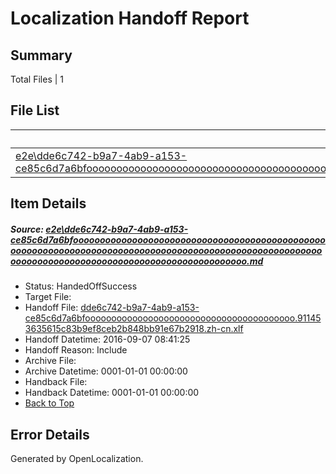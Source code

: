 # <a name='report-top'></a> Localization Handoff Report

## Summary
 Total Files | 1

## File List
 Source File | Status | Details 
 ----------- | ------ | ------- 
 [e2e\dde6c742-b9a7-4ab9-a153-ce85c6d7a6bfooooooooooooooooooooooooooooooooooooooooooooooooooooooooooooooooooooooooooooooooooooooooooooooooooooooooooooooooooooooooooooooooooooooooooooooooooooo.md](https://github.com/OpenLocalizationTestOrg/ol-test0/blob/d14d3d474641c035090c891726cfda94f114271d/e2e/dde6c742-b9a7-4ab9-a153-ce85c6d7a6bfooooooooooooooooooooooooooooooooooooooooooooooooooooooooooooooooooooooooooooooooooooooooooooooooooooooooooooooooooooooooooooooooooooooooooooooooooooo.md) | HandedOffSuccess | [Details](#b0b3671566603562a040793931c224075ff182352)

## Item Details
##### <a name='b0b3671566603562a040793931c224075ff182352'></a> Source: [e2e\dde6c742-b9a7-4ab9-a153-ce85c6d7a6bfooooooooooooooooooooooooooooooooooooooooooooooooooooooooooooooooooooooooooooooooooooooooooooooooooooooooooooooooooooooooooooooooooooooooooooooooooooo.md](https://github.com/OpenLocalizationTestOrg/ol-test0/blob/d14d3d474641c035090c891726cfda94f114271d/e2e/dde6c742-b9a7-4ab9-a153-ce85c6d7a6bfooooooooooooooooooooooooooooooooooooooooooooooooooooooooooooooooooooooooooooooooooooooooooooooooooooooooooooooooooooooooooooooooooooooooooooooooooooo.md)
* Status: HandedOffSuccess
* Target File: 
* Handoff File: [dde6c742-b9a7-4ab9-a153-ce85c6d7a6bfoooooooooooooooooooooooooooooooooooooooo.911453635615c83b9ef8ceb2b848bb91e67b2918.zh-cn.xlf](https://github.com/OpenLocalizationTestOrg/ol-test0-handoff/blob/a65e7287572215a02e3e2702f801aed5162abcc2/ol-handoff/OpenLocalizationTestOrg/ol-test0-zhcn/ci/ht/dde6c742-b9a7-4ab9-a153-ce85c6d7a6bfoooooooooooooooooooooooooooooooooooooooo.911453635615c83b9ef8ceb2b848bb91e67b2918.zh-cn.xlf)
* Handoff Datetime: 2016-09-07 08:41:25
* Handoff Reason: Include
* Archive File: 
* Archive Datetime: 0001-01-01 00:00:00
* Handback File: 
* Handback Datetime: 0001-01-01 00:00:00
* [Back to Top](#report-top)


## Error Details

Generated by OpenLocalization.
